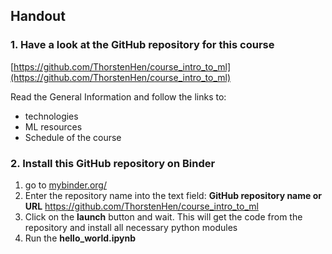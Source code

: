 ## Handout
### 1. Have a look at the GitHub repository for this course

[https://github.com/ThorstenHen/course_intro_to_ml](https://github.com/ThorstenHen/course_intro_to_ml)

Read the General Information and follow the links to:
- technologies
- ML resources
- Schedule of the course

### 2. Install this GitHub repository on Binder

1. go to [mybinder.org/](https://mybinder.org/)
2. Enter the repository name into the text field: **GitHub repository name or URL**
https://github.com/ThorstenHen/course_intro_to_ml
3. Click on the **launch** button and wait. 
This will get the code from the repository and install all necessary python modules
4. Run the **hello_world.ipynb**
